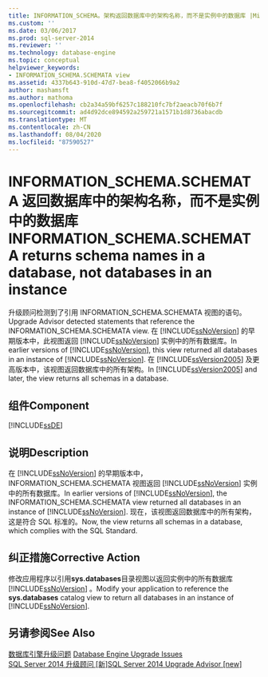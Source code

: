 ```yaml
---
title: INFORMATION_SCHEMA。架构返回数据库中的架构名称，而不是实例中的数据库 |Microsoft Docs
ms.custom: ''
ms.date: 03/06/2017
ms.prod: sql-server-2014
ms.reviewer: ''
ms.technology: database-engine
ms.topic: conceptual
helpviewer_keywords:
- INFORMATION_SCHEMA.SCHEMATA view
ms.assetid: 4337b643-910d-47d7-bea8-f4052066b9a2
author: mashamsft
ms.author: mathoma
ms.openlocfilehash: cb2a34a59bf6257c188210fc7bf2aeacb70f6b7f
ms.sourcegitcommit: ad4d92dce894592a259721a1571b1d8736abacdb
ms.translationtype: MT
ms.contentlocale: zh-CN
ms.lasthandoff: 08/04/2020
ms.locfileid: "87590527"
---
```

# <a name="information_schemaschemata-returns-schema-names-in-a-database-not-databases-in-an-instance"></a><span data-ttu-id="9e085-102">INFORMATION_SCHEMA.SCHEMATA 返回数据库中的架构名称，而不是实例中的数据库</span><span class="sxs-lookup"><span data-stu-id="9e085-102">INFORMATION_SCHEMA.SCHEMATA returns schema names in a database, not databases in an instance</span></span>
  <span data-ttu-id="9e085-103">升级顾问检测到了引用 INFORMATION_SCHEMA.SCHEMATA 视图的语句。</span><span class="sxs-lookup"><span data-stu-id="9e085-103">Upgrade Advisor detected statements that reference the INFORMATION_SCHEMA.SCHEMATA view.</span></span> <span data-ttu-id="9e085-104">在 [!INCLUDE[ssNoVersion](../../includes/ssnoversion-md.md)] 的早期版本中，此视图返回 [!INCLUDE[ssNoVersion](../../includes/ssnoversion-md.md)] 实例中的所有数据库。</span><span class="sxs-lookup"><span data-stu-id="9e085-104">In earlier versions of [!INCLUDE[ssNoVersion](../../includes/ssnoversion-md.md)], this view returned all databases in an instance of [!INCLUDE[ssNoVersion](../../includes/ssnoversion-md.md)].</span></span> <span data-ttu-id="9e085-105">在 [!INCLUDE[ssVersion2005](../../includes/ssversion2005-md.md)] 及更高版本中，该视图返回数据库中的所有架构。</span><span class="sxs-lookup"><span data-stu-id="9e085-105">In [!INCLUDE[ssVersion2005](../../includes/ssversion2005-md.md)] and later, the view returns all schemas in a database.</span></span>  
  
## <a name="component"></a><span data-ttu-id="9e085-106">组件</span><span class="sxs-lookup"><span data-stu-id="9e085-106">Component</span></span>  
 [!INCLUDE[ssDE](../../includes/ssde-md.md)]  
  
## <a name="description"></a><span data-ttu-id="9e085-107">说明</span><span class="sxs-lookup"><span data-stu-id="9e085-107">Description</span></span>  
 <span data-ttu-id="9e085-108">在 [!INCLUDE[ssNoVersion](../../includes/ssnoversion-md.md)] 的早期版本中，INFORMATION_SCHEMA.SCHEMATA 视图返回 [!INCLUDE[ssNoVersion](../../includes/ssnoversion-md.md)] 实例中的所有数据库。</span><span class="sxs-lookup"><span data-stu-id="9e085-108">In earlier versions of [!INCLUDE[ssNoVersion](../../includes/ssnoversion-md.md)], the INFORMATION_SCHEMA.SCHEMATA view returned all databases in an instance of [!INCLUDE[ssNoVersion](../../includes/ssnoversion-md.md)].</span></span> <span data-ttu-id="9e085-109">现在，该视图返回数据库中的所有架构，这是符合 SQL 标准的。</span><span class="sxs-lookup"><span data-stu-id="9e085-109">Now, the view returns all schemas in a database, which complies with the SQL Standard.</span></span>  
  
## <a name="corrective-action"></a><span data-ttu-id="9e085-110">纠正措施</span><span class="sxs-lookup"><span data-stu-id="9e085-110">Corrective Action</span></span>  
 <span data-ttu-id="9e085-111">修改应用程序以引用**sys.databases**目录视图以返回实例中的所有数据库 [!INCLUDE[ssNoVersion](../../includes/ssnoversion-md.md)] 。</span><span class="sxs-lookup"><span data-stu-id="9e085-111">Modify your application to reference the **sys.databases** catalog view to return all databases in an instance of [!INCLUDE[ssNoVersion](../../includes/ssnoversion-md.md)].</span></span>  
  
## <a name="see-also"></a><span data-ttu-id="9e085-112">另请参阅</span><span class="sxs-lookup"><span data-stu-id="9e085-112">See Also</span></span>  
 <span data-ttu-id="9e085-113">[数据库引擎升级问题](../../../2014/sql-server/install/database-engine-upgrade-issues.md) </span><span class="sxs-lookup"><span data-stu-id="9e085-113">[Database Engine Upgrade Issues](../../../2014/sql-server/install/database-engine-upgrade-issues.md) </span></span>  
 [<span data-ttu-id="9e085-114">SQL Server 2014 升级顾问 &#91;新&#93;</span><span class="sxs-lookup"><span data-stu-id="9e085-114">SQL Server 2014 Upgrade Advisor &#91;new&#93;</span></span>](sql-server-2014-upgrade-advisor.md)  
  
  
